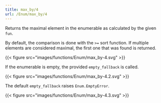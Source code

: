 ```yaml
---
title: max_by/4
url: /Enum/max_by/4
---
```


Returns the maximal element in the enumerable as calculated by the given `fun`.

By default, the comparison is done with the `>=` sort function. If multiple elements are considered maximal, the first one that was found is returned.

{{< figure src="images/functions/Enum/max_by-4.svg" >}}

If the enumerable is empty, the provided `empty_fallback` is called.

{{< figure src="images/functions/Enum/max_by-4.2.svg" >}}

The default `empty_fallback` raises `Enum.EmptyError`.

{{< figure src="images/functions/Enum/max_by-4.3.svg" >}}

